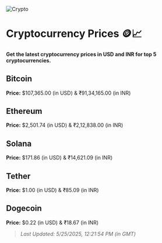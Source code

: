 
![Crypto](https://www.techguide.com.au/wp-content/uploads/2020/11/crypto3.jpeg)

# Cryptocurrency Prices 🪙📈

#### Get the latest cryptocurrency prices in USD and INR for top 5 cryptocurrencies.

## Bitcoin

**Price:** $107,365.00 (in USD) & ₹91,34,165.00 (in INR)

## Ethereum

**Price:** $2,501.74 (in USD) & ₹2,12,838.00 (in INR)

## Solana

**Price:** $171.86 (in USD) & ₹14,621.09 (in INR)

## Tether

**Price:** $1.00 (in USD) & ₹85.09 (in INR)

## Dogecoin

**Price:** $0.22 (in USD) & ₹18.67 (in INR)

> _Last Updated: 5/25/2025, 12:21:54 PM (in GMT)_
